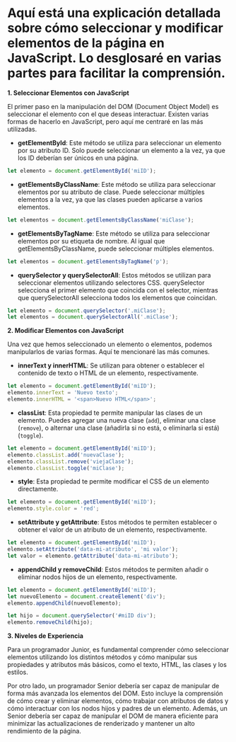 # Aquí está una explicación detallada sobre cómo seleccionar y modificar elementos de la página en JavaScript. Lo desglosaré en varias partes para facilitar la comprensión.

**1. Seleccionar Elementos con JavaScript**

El primer paso en la manipulación del DOM (Document Object Model) es seleccionar el elemento con el que deseas interactuar. Existen varias formas de hacerlo en JavaScript, pero aquí me centraré en las más utilizadas.

- **getElementById**: Este método se utiliza para seleccionar un elemento por su atributo ID. Solo puede seleccionar un elemento a la vez, ya que los ID deberían ser únicos en una página.

```javascript
let elemento = document.getElementById('miID');
```

- **getElementsByClassName**: Este método se utiliza para seleccionar elementos por su atributo de clase. Puede seleccionar múltiples elementos a la vez, ya que las clases pueden aplicarse a varios elementos.

```javascript
let elementos = document.getElementsByClassName('miClase');
```

- **getElementsByTagName**: Este método se utiliza para seleccionar elementos por su etiqueta de nombre. Al igual que getElementsByClassName, puede seleccionar múltiples elementos.

```javascript
let elementos = document.getElementsByTagName('p');
```

- **querySelector y querySelectorAll**: Estos métodos se utilizan para seleccionar elementos utilizando selectores CSS. querySelector selecciona el primer elemento que coincida con el selector, mientras que querySelectorAll selecciona todos los elementos que coincidan.

```javascript
let elemento = document.querySelector('.miClase');
let elementos = document.querySelectorAll('.miClase');
```

**2. Modificar Elementos con JavaScript**

Una vez que hemos seleccionado un elemento o elementos, podemos manipularlos de varias formas. Aquí te mencionaré las más comunes.

- **innerText y innerHTML**: Se utilizan para obtener o establecer el contenido de texto o HTML de un elemento, respectivamente.

```javascript
let elemento = document.getElementById('miID');
elemento.innerText = 'Nuevo texto';
elemento.innerHTML = '<span>Nuevo HTML</span>';
```

- **classList**: Esta propiedad te permite manipular las clases de un elemento. Puedes agregar una nueva clase (`add`), eliminar una clase (`remove`), o alternar una clase (añadirla si no está, o eliminarla si está) (`toggle`).

```javascript
let elemento = document.getElementById('miID');
elemento.classList.add('nuevaClase');
elemento.classList.remove('viejaClase');
elemento.classList.toggle('miClase');
```

- **style**: Esta propiedad te permite modificar el CSS de un elemento directamente.

```javascript
let elemento = document.getElementById('miID');
elemento.style.color = 'red';
```

- **setAttribute y getAttribute**: Estos métodos te permiten establecer o obtener el valor de un atributo de un elemento, respectivamente.

```javascript
let elemento = document.getElementById('miID');
elemento.setAttribute('data-mi-atributo', 'mi valor');
let valor = elemento.getAttribute('data-mi-atributo');
```

- **appendChild y removeChild**: Estos métodos te permiten añadir o eliminar nodos hijos de un elemento, respectivamente.

```javascript
let elemento = document.getElementById('miID');
let nuevoElemento = document.createElement('div');
elemento.appendChild(nuevoElemento); 

let hijo = document.querySelector('#miID div');
elemento.removeChild(hijo);
```

**3. Niveles de Experiencia**

Para un programador Junior, es fundamental comprender cómo seleccionar elementos utilizando los distintos métodos y cómo manipular sus propiedades y atributos más básicos, como el texto, HTML, las clases y los estilos.

Por otro lado, un programador Senior debería ser capaz de manipular de forma más avanzada los elementos del DOM. Esto incluye la comprensión de cómo crear y eliminar elementos, cómo trabajar con atributos de datos y cómo interactuar con los nodos hijos y padres de un elemento. Además, un Senior debería ser capaz de manipular el DOM de manera eficiente para minimizar las actualizaciones de renderizado y mantener un alto rendimiento de la página.